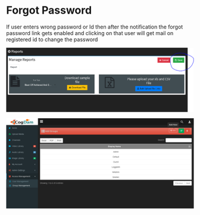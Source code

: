 # Forgot Password

If user enters wrong password or Id then after the notification the forgot password link gets enabled and clicking on that user will get mail on registered id to change the password

![](../.gitbook/assets/image%20%28229%29.png)

![](../.gitbook/assets/image%20%28242%29.png)





